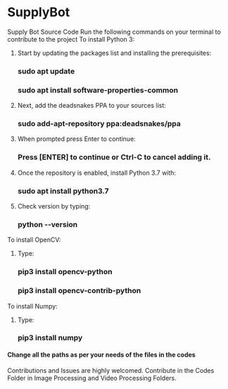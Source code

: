 # SupplyBot

Supply Bot Source Code
Run the following commands on your terminal to contribute to the project
To install Python 3:
1. Start by updating the packages list and installing the prerequisites:
   ### sudo apt update
   ### sudo apt install software-properties-common
2. Next, add the deadsnakes PPA to your sources list:
   ### sudo add-apt-repository ppa:deadsnakes/ppa
3. When prompted press Enter to continue:
   ### Press [ENTER] to continue or Ctrl-C to cancel adding it.
4. Once the repository is enabled, install Python 3.7 with:
   ### sudo apt install python3.7
5. Check version by typing:
   ### python --version

To install OpenCV:
1. Type:
   ### pip3 install opencv-python
   ### pip3 install opencv-contrib-python

To install Numpy:
1. Type:
   ### pip3 install numpy

#### Change all the paths as per your needs of the files in the codes

Contributions and Issues are highly welcomed. 
Contribute in the Codes Folder in Image Processing and Video Processing Folders. 
